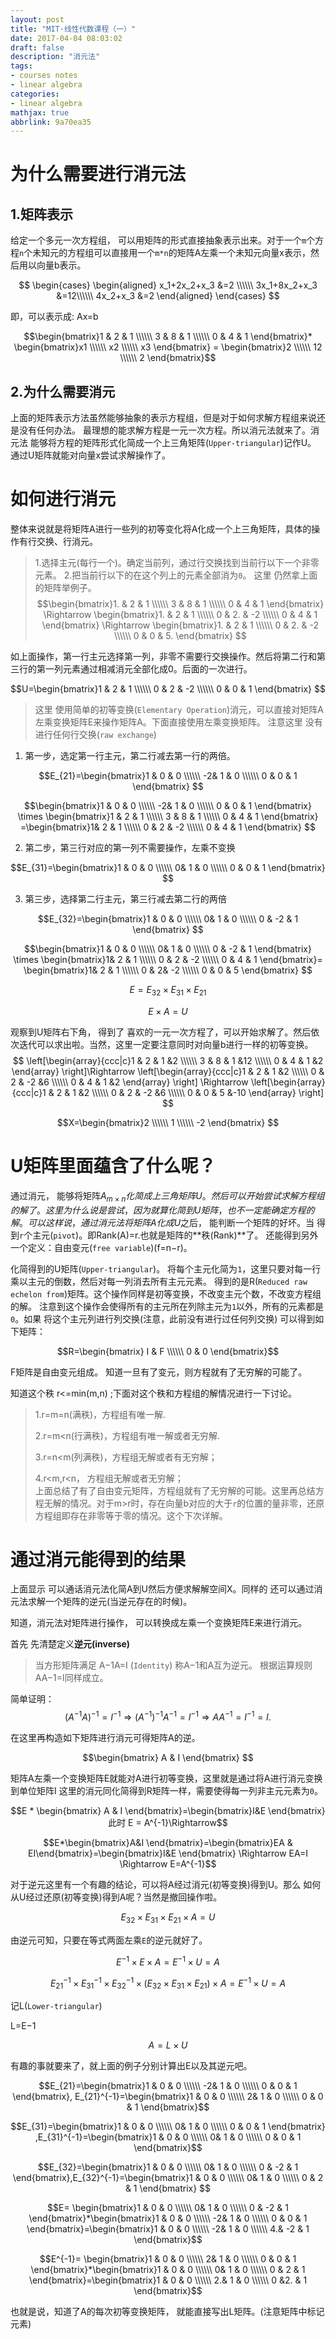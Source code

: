 ```yaml
---
layout: post
title: "MIT·线性代数课程（一）"
date: 2017-04-04 08:03:02
draft: false
description: "消元法"
tags: 
- courses notes
- linear algebra
categories: 
- linear algebra
mathjax: true
abbrlink: 9a70ea35
---
```


# 为什么需要进行消元法

## 1.矩阵表示
给定一个多元一次方程组， 可以用矩阵的形式直接抽象表示出来。对于一个`m`个方程`n`个未知元的方程组可以直接用一个`m*n`的矩阵A左乘一个未知元向量x表示，然后用以向量b表示。

$$
\begin{cases}
\begin{aligned} 
x_1+2x_2+x_3 &=2 \\\\\\
3x_1+8x_2+x_3 &=12\\\\\\
4x_2+x_3 &=2 
\end{aligned} 
\end{cases}
$$

即，可以表示成:
Ax=b

$$\begin{bmatrix}1 & 2 & 1 \\\\\\
3 & 8 & 1 \\\\\\
0 & 4 & 1 
\end{bmatrix}*
\begin{bmatrix}x1 \\\\\\
x2 \\\\\\
x3 
\end{bmatrix}
 = \begin{bmatrix}2 \\\\\\
 12 \\\\\\
 2 
  \end{bmatrix}$$

## 2.为什么需要消元

上面的矩阵表示方法虽然能够抽象的表示方程组，但是对于如何求解方程组来说还是没有任何办法。 最理想的能求解方程是一元一次方程。所以消元法就来了。消元法 能够将方程的矩阵形式化简成一个上三角矩阵(`Upper-triangular`)记作U。 通过U矩阵就能对向量x尝试求解操作了。

# 如何进行消元
整体来说就是将矩阵A进行一些列的初等变化将A化成一个上三角矩阵，具体的操作有行交换、行消元。
>1.选择主元(每行一个)。确定当前列，通过行交换找到当前行以下一个非零元素。
2.把当前行以下的在这个列上的元素全部消为`0`。
这里 仍然拿上面的矩阵举例子。
$$\begin{bmatrix}1. & 2 & 1 \\\\\\ 3 & 8 & 1 \\\\\\ 0 & 4 & 1  \end{bmatrix} \Rightarrow 
\begin{bmatrix}1. & 2 & 1 \\\\\\ 0 & 2. & -2 \\\\\\ 0 & 4 & 1  \end{bmatrix} 
\Rightarrow 
\begin{bmatrix}1. & 2 & 1 \\\\\\ 0 & 2. & -2 \\\\\\ 0 & 0 & 5. \end{bmatrix} 
$$

如上面操作，第一行主元选择第一列，非零不需要行交换操作。然后将第二行和第三行的第一列元素通过相减消元全部化成0。后面的一次进行。

$$U=\begin{bmatrix}1 & 2 & 1 \\\\\\ 0 & 2 & -2 \\\\\\ 0 & 0 & 1 \end{bmatrix} $$

>这里 使用简单的初等变换(`Elementary Operation`)消元，可以直接对矩阵A左乘变换矩阵E来操作矩阵A。下面直接使用左乘变换矩阵。
注意这里 没有进行任何行交换(`raw exchange`)
1. 第一步，选定第一行主元，第二行减去第一行的两倍。
   
$$E_{21}=\begin{bmatrix}1 & 0 & 0 \\\\\\ -2& 1 & 0 \\\\\\ 0 & 0 & 1  \end{bmatrix} $$

$$\begin{bmatrix}1 & 0 & 0 \\\\\\ -2& 1 & 0 \\\\\\ 0 & 0 & 1 \end{bmatrix} \times \begin{bmatrix}1 & 2 & 1 \\\\\\ 3 & 8 & 1 \\\\\\ 0 & 4 & 1 \end{bmatrix} =\begin{bmatrix}1& 2 & 1 \\\\\\ 0 & 2 & -2 \\\\\\ 0 & 4 & 1 \end{bmatrix} $$

2. 第二步，第三行对应的第一列不需要操作，左乘不变换

$$E_{31}=\begin{bmatrix}1 & 0 & 0 \\\\\\ 0& 1 & 0 \\\\\\ 0 & 0 & 1 \end{bmatrix} $$

3. 第三步，选择第二行主元，第三行减去第二行的两倍

$$E_{32}=\begin{bmatrix}1 & 0 & 0 \\\\\\ 0& 1 & 0 \\\\\\ 0 & -2 & 1 \end{bmatrix} $$

$$\begin{bmatrix}1 & 0 & 0 \\\\\\ 0& 1 & 0 \\\\\\ 0 & -2 & 1 \end{bmatrix} \times \begin{bmatrix}1& 2 & 1 \\\\\\ 0 & 2 & -2 \\\\\\ 0 & 4 & 1 \end{bmatrix}=
\begin{bmatrix}1& 2 & 1 \\\\\\ 0 & 2& -2 \\\\\\ 0 & 0 & 5 \end{bmatrix}  $$

$$E = E_{32} \times E_{31} \times E_{21}$$

$$E \times A=U$$

观察到U矩阵右下角， 得到了 喜欢的一元一次方程了，可以开始求解了。然后依次迭代可以求出啦。当然，这里一定要注意同时对向量b进行一样的初等变换。
$$
\left[\begin{array}{ccc|c}1 & 2 & 1 &2 \\\\\\ 3 & 8 & 1 &12 \\\\\\ 0 & 4 & 1 &2 \end{array} \right]\Rightarrow 
\left[\begin{array}{ccc|c}1 & 2 & 1 &2 \\\\\\ 0 & 2 & -2 &6 \\\\\\ 0 & 4 & 1 &2 \end{array} \right]
\Rightarrow 
\left[\begin{array}{ccc|c}1 & 2 & 1 &2 \\\\\\ 0 & 2 & -2 &6 \\\\\\ 0 & 0 & 5 &-10 \end{array} \right]
$$

$$X=\begin{bmatrix}2 \\\\\\ 1 \\\\\\ -2 \end{bmatrix} $$

# U矩阵里面蕴含了什么呢？

通过消元， 能够将矩阵$A_{m \times n}化简成上三角矩阵U。然后可以开始尝试求解方程组的解了。这里为什么说是尝试，因为就算化简到U矩阵，也不一定能确定方程的解。可以这样说，通过消元法将矩阵A化成U$之后， 能判断一个矩阵的好坏。当 得到`r`个主元(`pivot`)。即Rank(A)=r.也就是矩阵的**秩(Rank)**了。 还能得到另外一个定义：自由变元(`free variable`)(f=n−r)。

 化简得到的U矩阵(`Upper-triangular`)。 将每个主元化简为`1`，这里只要对每一行乘以主元的倒数，然后对每一列消去所有主元元素。 得到的是R(`Reduced raw echelon from`)矩阵。这个操作同样是初等变换，不改变主元个数，不改变方程组的解。 注意到这个操作会使得所有的主元所在列除主元为`1`以外，所有的元素都是`0`。如果 将这个主元列进行列交换(注意，此前没有进行过任何列交换) 可以得到如下矩阵：

$$R=\begin{bmatrix} I & F \\\\\\ 0 & 0 \end{bmatrix}$$

F矩阵是自由变元组成。 知道一旦有了变元，则方程就有了无穷解的可能了。

 知道这个秩 r<=min(m,n) ;下面对这个秩和方程组的解情况进行一下讨论。

>1.r=m=n(满秩)，方程组有唯一解.  
>
>2.r=m<n(行满秩)，方程组有唯一解或者无穷解.  
>
>3.r=n<m(列满秩)，方程组无解或者有无穷解；  
>
>4.r<m,r<n， 方程组无解或者无穷解；  
上面总结了有了自由变元矩阵，方程组就有了无穷解的可能。这里再总结方程无解的情况。对于m>r时，存在向量b对应的大于`r`的位置的量非零，还原方程组即存在非零等于零的情况。这个下次详解。

# 通过消元能得到的结果

上面显示 可以通话消元法化简A到U然后方便求解解空间X。同样的 还可以通过消元法求解一个矩阵的逆元(当逆元存在的时候)。  

 知道，消元法对矩阵进行操作， 可以转换成左乘一个变换矩阵E来进行消元。

首先 先清楚定义**逆元(inverse)**

>当方形矩阵满足 A−1A=I (`Identity`) 称A−1和A互为逆元。
根据运算规则 AA−1=I同样成立。

简单证明：
$$(A^{-1}A)^{-1}=I^{-1}\Rightarrow (A^{-1})^{-1}A^{-1}=I^{-1}\Rightarrow AA^{-1}=I^{-1}=I.$$

在这里再构造如下矩阵进行消元可得矩阵A的逆。

$$\begin{bmatrix} A & I \end{bmatrix} $$

矩阵A左乘一个变换矩阵E就能对A进行初等变换，这里就是通过将A进行消元变换到单位矩阵I
这里的消元同化简得到R矩阵一样，需要使得每一列非主元元素为`0`。

$$E * \begin{bmatrix} A & I \end{bmatrix}=\begin{bmatrix}I&E \end{bmatrix} 
此时 E = A^{-1}\Rightarrow$$

$$E*\begin{bmatrix}A&I \end{bmatrix}=\begin{bmatrix}EA & EI\end{bmatrix}=\begin{bmatrix}I&E \end{bmatrix} 	\Rightarrow EA=I \Rightarrow E=A^{-1}$$

对于逆元这里有一个有趣的结论，可以将A经过消元(初等变换)得到U。那么 如何从U经过还原(初等变换)得到A呢？当然是撤回操作啦。

$$E_{32} \times E_{31} \times E_{21} \times A = U$$

由逆元可知，只要在等式两面左乘`E`的逆元就好了。

$$E^{-1} \times E \times A=E^{-1} \times U=A$$

$$E_{21}^{-1} \times E_{31}^{-1} \times E_{32}^{-1} \times (E_{32} \times E_{31} \times E_{21}) \times A=E^{-1} \times U=A$$

记L(`Lower-triangular`)

L=E−1

$$A=L \times U$$

有趣的事就要来了，就上面的例子分别计算出E以及其逆元吧。

$$E_{21}=\begin{bmatrix}1 & 0 & 0 \\\\\\ -2& 1 & 0 \\\\\\ 0 & 0 & 1 \end{bmatrix}, E_{21}^{-1}=\begin{bmatrix}1 & 0 & 0 \\\\\\ 2& 1 & 0 \\\\\\ 0 & 0 & 1 \end{bmatrix}$$

$$E_{31}=\begin{bmatrix}1 & 0 & 0 \\\\\\ 0& 1 & 0 \\\\\\ 0 & 0 & 1 \end{bmatrix} ,E_{31}^{-1}=\begin{bmatrix}1 & 0 & 0 \\\\\\ 0& 1 & 0 \\\\\\ 0 & 0 & 1 \end{bmatrix}$$

$$E_{32}=\begin{bmatrix}1 & 0 & 0 \\\\\\ 0& 1 & 0 \\\\\\ 0 & -2 & 1 \end{bmatrix},E_{32}^{-1}=\begin{bmatrix}1 & 0 & 0 \\\\\\ 0& 1 & 0 \\\\\\ 0 & 2 & 1 \end{bmatrix}  $$

$$E= \begin{bmatrix}1 & 0 & 0 \\\\\\ 0& 1 & 0 \\\\\\ 0 & -2 & 1 \end{bmatrix}*\begin{bmatrix}1 & 0 & 0 \\\\\\ -2& 1 & 0 \\\\\\ 0 & 0 & 1 \end{bmatrix}=\begin{bmatrix}1 & 0 & 0 \\\\\\ -2& 1 & 0 \\\\\\ 4.& -2 & 1 \end{bmatrix}$$

$$E^{-1}= \begin{bmatrix}1 & 0 & 0 \\\\\\ 2& 1 & 0 \\\\\\ 0 & 0 & 1 \end{bmatrix}*\begin{bmatrix}1 & 0 & 0 \\\\\\ 0& 1 & 0 \\\\\\ 0 & 2 & 1 \end{bmatrix}=\begin{bmatrix}1 & 0 & 0 \\\\\\ 2.& 1 & 0 \\\\\\ 0 &2. & 1 \end{bmatrix}$$

也就是说，知道了A的每次初等变换矩阵， 就能直接写出L矩阵。(注意矩阵中标记元素)